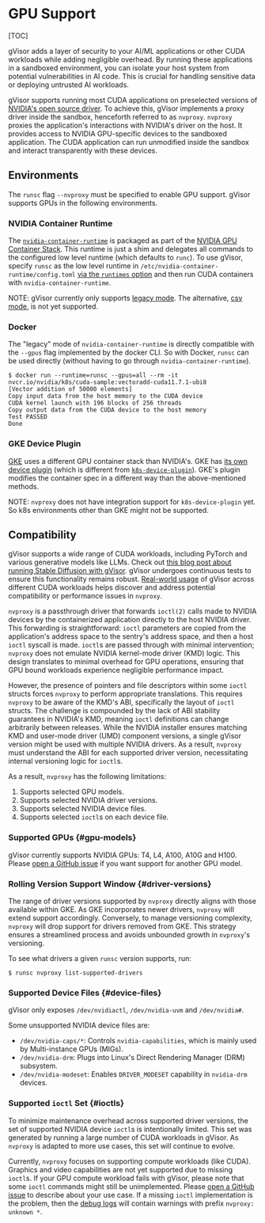 # GPU Support

[TOC]

gVisor adds a layer of security to your AI/ML applications or other CUDA
workloads while adding negligible overhead. By running these applications in a
sandboxed environment, you can isolate your host system from potential
vulnerabilities in AI code. This is crucial for handling sensitive data or
deploying untrusted AI workloads.

gVisor supports running most CUDA applications on preselected versions of
[NVIDIA's open source driver](https://github.com/NVIDIA/open-gpu-kernel-modules).
To achieve this, gVisor implements a proxy driver inside the sandbox, henceforth
referred to as `nvproxy`. `nvproxy` proxies the application's interactions with
NVIDIA's driver on the host. It provides access to NVIDIA GPU-specific devices
to the sandboxed application. The CUDA application can run unmodified inside the
sandbox and interact transparently with these devices.

<!-- TODO(b/316211943): Add section on security properties of nvproxy. -->

## Environments

The `runsc` flag `--nvproxy` must be specified to enable GPU support. gVisor
supports GPUs in the following environments.

### NVIDIA Container Runtime

The
[`nvidia-container-runtime`](https://github.com/NVIDIA/nvidia-container-toolkit/tree/main/cmd/nvidia-container-runtime)
is packaged as part of the
[NVIDIA GPU Container Stack](https://github.com/NVIDIA/nvidia-container-toolkit).
This runtime is just a shim and delegates all commands to the configured low
level runtime (which defaults to `runc`). To use gVisor, specify `runsc` as the
low level runtime in `/etc/nvidia-container-runtime/config.toml`
[via the `runtimes` option](https://github.com/NVIDIA/nvidia-container-toolkit/tree/main/cmd/nvidia-container-runtime#low-level-runtime-path)
and then run CUDA containers with `nvidia-container-runtime`.

NOTE: gVisor currently only supports
[legacy mode](https://github.com/NVIDIA/nvidia-container-toolkit/tree/main/cmd/nvidia-container-runtime#legacy-mode).
The alternative,
[csv mode](https://github.com/NVIDIA/nvidia-container-toolkit/tree/main/cmd/nvidia-container-runtime#csv-mode),
is not yet supported.

### Docker

The "legacy" mode of `nvidia-container-runtime` is directly compatible with the
`--gpus` flag implemented by the docker CLI. So with Docker, `runsc` can be used
directly (without having to go through `nvidia-container-runtime`).

```
$ docker run --runtime=runsc --gpus=all --rm -it nvcr.io/nvidia/k8s/cuda-sample:vectoradd-cuda11.7.1-ubi8
[Vector addition of 50000 elements]
Copy input data from the host memory to the CUDA device
CUDA kernel launch with 196 blocks of 256 threads
Copy output data from the CUDA device to the host memory
Test PASSED
Done
```

### GKE Device Plugin

[GKE](https://cloud.google.com/kubernetes-engine) uses a different GPU container
stack than NVIDIA's. GKE has
[its own device plugin](https://github.com/GoogleCloudPlatform/container-engine-accelerators/tree/master/cmd/nvidia_gpu)
(which is different from
[`k8s-device-plugin`](https://github.com/NVIDIA/k8s-device-plugin)). GKE's
plugin modifies the container spec in a different way than the above-mentioned
methods.

NOTE: `nvproxy` does not have integration support for `k8s-device-plugin` yet.
So k8s environments other than GKE might not be supported.

## Compatibility

gVisor supports a wide range of CUDA workloads, including PyTorch and various
generative models like LLMs. Check out
[this blog post about running Stable Diffusion with gVisor](/blog/2023/06/20/gpu-pytorch-stable-diffusion/).
gVisor undergoes continuous tests to ensure this functionality remains robust.
[Real-world usage](https://github.com/google/gvisor/issues?q=is%3Aissue+label%3A%22area%3A+gpu%22+)
of gVisor across different CUDA workloads helps discover and address potential
compatibility or performance issues in `nvproxy`.

`nvproxy` is a passthrough driver that forwards `ioctl(2)` calls made to NVIDIA
devices by the containerized application directly to the host NVIDIA driver.
This forwarding is straightforward: `ioctl` parameters are copied from the
application's address space to the sentry's address space, and then a host
`ioctl` syscall is made. `ioctl`s are passed through with minimal intervention;
`nvproxy` does not emulate NVIDIA kernel-mode driver (KMD) logic. This design
translates to minimal overhead for GPU operations, ensuring that GPU bound
workloads experience negligible performance impact.

However, the presence of pointers and file descriptors within some `ioctl`
structs forces `nvproxy` to perform appropriate translations. This requires
`nvproxy` to be aware of the KMD's ABI, specifically the layout of `ioctl`
structs. The challenge is compounded by the lack of ABI stability guarantees in
NVIDIA's KMD, meaning `ioctl` definitions can change arbitrarily between
releases. While the NVIDIA installer ensures matching KMD and user-mode driver
(UMD) component versions, a single gVisor version might be used with multiple
NVIDIA drivers. As a result, `nvproxy` must understand the ABI for each
supported driver version, necessitating internal versioning logic for `ioctl`s.

As a result, `nvproxy` has the following limitations:

1.  Supports selected GPU models.
2.  Supports selected NVIDIA driver versions.
3.  Supports selected NVIDIA device files.
4.  Supports selected `ioctl`s on each device file.

### Supported GPUs {#gpu-models}

gVisor currently supports NVIDIA GPUs: T4, L4, A100, A10G and H100. Please
[open a GitHub issue](https://github.com/google/gvisor/issues/new?labels=type%3A+enhancement,area%3A+gpu&template=bug_report.yml)
if you want support for another GPU model.

### Rolling Version Support Window {#driver-versions}

The range of driver versions supported by `nvproxy` directly aligns with those
available within GKE. As GKE incorporates newer drivers, `nvproxy` will extend
support accordingly. Conversely, to manage versioning complexity, `nvproxy` will
drop support for drivers removed from GKE. This strategy ensures a streamlined
process and avoids unbounded growth in `nvproxy`'s versioning.

To see what drivers a given `runsc` version supports, run:

```
$ runsc nvproxy list-supported-drivers
```

### Supported Device Files {#device-files}

gVisor only exposes `/dev/nvidiactl`, `/dev/nvidia-uvm` and `/dev/nvidia#`.

Some unsupported NVIDIA device files are:

-   `/dev/nvidia-caps/*`: Controls `nvidia-capabilities`, which is mainly used
    by Multi-instance GPUs (MIGs).
-   `/dev/nvidia-drm`: Plugs into Linux's Direct Rendering Manager (DRM)
    subsystem.
-   `/dev/nvidia-modeset`: Enables `DRIVER_MODESET` capability in `nvidia-drm`
    devices.

### Supported `ioctl` Set {#ioctls}

To minimize maintenance overhead across supported driver versions, the set of
supported NVIDIA device `ioctl`s is intentionally limited. This set was
generated by running a large number of CUDA workloads in gVisor. As `nvproxy` is
adapted to more use cases, this set will continue to evolve.

Currently, `nvproxy` focuses on supporting compute workloads (like CUDA).
Graphics and video capabilities are not yet supported due to missing `ioctl`s.
If your GPU compute workload fails with gVisor, please note that some `ioctl`
commands might still be unimplemented. Please
[open a GitHub issue](https://github.com/google/gvisor/issues/new?labels=type%3A+bug,area%3A+gpu&template=bug_report.yml)
to describe about your use case. If a missing `ioctl` implementation is the
problem, then the [debug logs](/docs/user_guide/debugging/) will contain
warnings with prefix `nvproxy: unknown *`.

